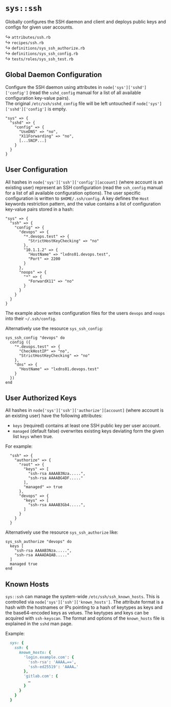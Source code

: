 # `sys::ssh`

Globally configures the SSH daemon and client and deploys public keys and configs for given user accounts.

↪ `attributes/ssh.rb`  
↪ `recipes/ssh.rb`  
↪ `definitions/sys_ssh_authorize.rb`  
↪ `definitions/sys_ssh_config.rb`  
↪ `tests/roles/sys_ssh_test.rb`  

## Global Daemon Configuration 
 
Configure the SSH daemon using attributes in `node['sys']['sshd']['config']`
(read the `sshd_config` manual for a list of all available configuration key-value pairs).  
The original `/etc/ssh/sshd_config` file will be left untouched if `node['sys']['sshd']['config']` is empty.

    "sys" => {
      "sshd" => {
        "config" => {
          "UseDNS" => "no",
          "X11Forwarding" => "no",
          [...SNIP...]
        }
      }
    }

## User Configuration

All hashes in `node['sys']['ssh']['config'][account]` (where account is an existing user) represent an SSH configuration
(read the `ssh_config` manual for a list of all available configuration options).
The user specific configuration is written to `$HOME/.ssh/config`.
A key defines the `Host` keywords restriction pattern, and the
value contains a list of configuration key-value pairs stored in a hash:

    "sys" => {
      "ssh" => {
        "config" => {
          "devops" => {
            "*.devops.test" => {
              "StrictHostKeyChecking" => "no"
            },
            "10.1.1.2" => {
              "HostName" => "lxdns01.devops.test",
              "Port" => 2200
            }
          },
          "noops" => {
            "*" => {
              "ForwardX11" => "no"
            }
          } 
        }
      }
    }

The example above writes configuration files for the users `devops` and `noops` into their `~/.ssh/config`.

Alternatively use the resource `sys_ssh_config`:

    sys_ssh_config "devops" do
      config ({
        "*.devops.test" => {
          "CheckHostIP" => "no",
          "StrictHostKeyChecking" => "no"
        },
        "dns" => {
          "HostName" => "lxdns01.devops.test"
        }
      })
    end

## User Authorized Keys

All hashes in `node['sys']['ssh']['authorize'][account]` (where account is an existing user)
have the following attributes:

* `keys` (required) contains at least one SSH public key per user account.
* `managed` (default false) overwrites existing keys deviating form the given list `keys` when true.

For example:

      "ssh" => {
        "authorize" => {
          "root" => {
            "keys" => [
              "ssh-rsa AAAAB3Nza.....",
              "ssh-rsa AAAABG4DF....."
            ],
            "managed" => true
          },
          "devops" => {
            "keys" => [
              "ssh-rsa AAAAB3Gb4.....",
            ]
          }
        }
      }

Alternatively use the resource `sys_ssh_authorize` like:

    sys_ssh_authorize "devops" do
      keys [
        "ssh-rsa AAAAB3Nza.....",
        "ssh-rsa AAAADAQAB....."
      ]
      managed true
    end

## Known Hosts

`sys::ssh` can manage the system-wide `/etc/ssh/ssh_known_hosts`.
This is controlled via `node['sys']['ssh']['known_hosts']`.
The attribute format is a hash with the hostnames or IPs pointing to
a hash of keytypes as keys and the base64-encoded keys as velues.
The keytypes and keys can be acquired with `ssh-keyscan`.
The format and options of the `known_hosts` file is explained in the `sshd` man page.

Example:

```ruby
  sys: {
    ssh: {
      known_hosts: {
        'login.example.com': {
          'ssh-rsa': 'AAAA…==',
          'ssh-ed25519': 'AAAA…'
        },
        'gitlab.com': {
          …
        }
      }
    }
  }
```
